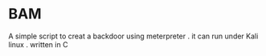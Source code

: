 BAM
===

A simple script to creat a backdoor using meterpreter . it can run under Kali linux . written in C
